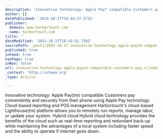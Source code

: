 ```yaml
---
description: 'Innovative technology: Apple Pay™ compatible Customers pay conveniently and securely from their phone using Apple Pay technology. Cloud-based reporting and POS '
author: []
datePublished: '2015-10-27T18:44:27.573Z'
publisher:
  domain: www.harbortouch.com
  name: harbortouch.com
title: ''
dateModified: '2015-10-27T18:43:52.758Z'
sourcePath: _posts/2015-10-27-innovative-technology-apple-paytm-compatible-customers-pay-c.md
published: true
inFeed: true
hasPage: true
inNav: false
url: innovative-technology-apple-paytm-compatible-customers-pay-c/index.html
_context: 'http://schema.org'
_type: Article

---
```

Innovative technology: Apple Pay(tm) compatible Customers pay conveniently and securely from their phone using Apple Pay technology. Cloud-based reporting and POS management Harbortouch's cloud-based Lighthouse(tm) platform allows you to remotely run reports, manage labor, or update your system. Hybrid cloud Hybrid cloud technology provides the benefits of the cloud such as real-time reporting and redundant back-up while maintaining the advantages of a local system including faster speed and the ability to operate if internet goes down.